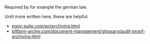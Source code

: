 Required by for example the german law.

Until more written here, these are helpful:

- [egov-suite.com/en/archiving.html](http://www.egov-suite.com/en/archiving.html)
- [bitfarm-archiv.com/document-management/glossary/audit-proof-archiving.html](https://www.bitfarm-archiv.com/document-management/glossary/audit-proof-archiving.html)